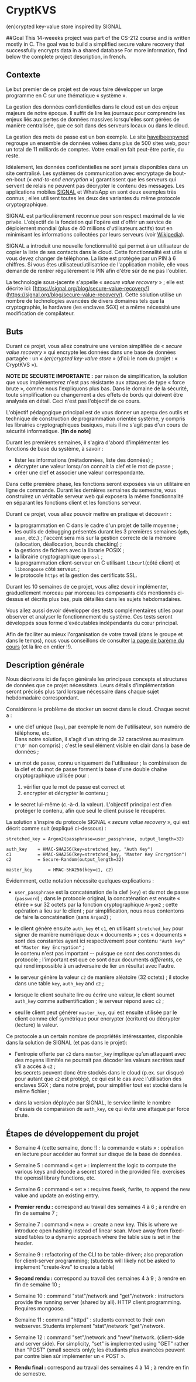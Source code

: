 # CryptKVS
(en)crypted key-value store inspired by SIGNAL

##Goal
This 14-weeeks project was part of the CS-212 course and is written mostly in C.
The goal was to build a simplified secure valure recovery that successfully encrypts data in a shared database
For more information, find below the complete project description, in french.

## Contexte

Le but premier de ce projet est de vous faire développer un large programme en C sur une thématique « système ».  

La gestion des données confidentielles dans le cloud est un des enjeux majeurs de notre époque.  Il suffit de lire les journaux pour comprendre les enjeux liés aux pertes de données massives lorsqu'elles sont gérées de manière centralisée, que ce soit dans des serveurs locaux ou dans le cloud.

La gestion des mots de passe est un bon exemple.  Le site [haveibeenpwned](https://haveibeenpwned.com/) regroupe un ensemble de données volées dans plus de 500 sites web, pour un total de 11 milliards de comptes.  Votre email en fait peut-être partie, du reste.

Idéalement, les données confidentielles ne sont jamais disponibles dans un site centralisé.  Les systèmes de communication avec encryptage de bout-en-bout (« _end-to-end encryption_ ») garantissent que les serveurs qui servent de relais ne peuvent pas décrypter le contenu des messages. Les applications mobiles [SIGNAL](https://en.wikipedia.org/wiki/Signal_(software)) et WhatsApp en sont deux exemples très connus ; elles utilisent toutes les deux des variantes du même protocole cryptographique.

SIGNAL est particulièrement reconnue pour son respect maximal de la vie privée.  L'objectif de la fondation qui l'opère est d'offrir un service de déploiement mondial (plus de 40 millions d'utilisateurs actifs) tout en minimisant les informations collectées par leurs serveurs (voir [Wikipedia](https://en.wikipedia.org/wiki/Signal_(software))).

SIGNAL a introduit une nouvelle fonctionnalité qui permet à un utilisateur de copier la liste de ses contacts dans le cloud.  Cette fonctionnalité est utile si vous devez changer de téléphone. La liste est protégée par un PIN à 6 chiffres.  Si vous êtes utilisateur/utilisatrice de l'application mobile, elle vous demande de rentrer régulièrement le PIN afin d'être sûr de ne pas l'oublier.

La technologie sous-jacente s'appelle « _secure value recovery_ » ; elle est décrite ici: [https://signal.org/blog/secure-value-recovery/](https://signal.org/blog/secure-value-recovery/).   Cette solution utilise un nombre de technologies avancées de divers domaines tels que la cryptographie, le hardware (les enclaves SGX) et a même nécessité une modification de compilateur.


## Buts

Durant ce projet, vous allez construire une version simplifiée de « _secure value recovery_ » qui encrypte les données dans une base de données partagée : un « _(en)crypted key-value store_ » (d'où le nom du projet : « CryptKVS »).

**NOTE DE SECURITE IMPORTANTE :**  par raison de simplification, la solution que vous implémenterez n'est pas résistante aux attaques de type « force brute », comme nous l'expliquons plus bas.  Dans le domaine de la sécurité, toute simplification ou changement a des effets de bords qui doivent être analysés en détail. Ceci n'est pas l'objectif de ce cours.

L'objectif pédagogique principal est de vous donner un aperçu des outils et technique de construction de programmation orientée système, y compris les librairies cryptographiques basiques, mais il ne s'agit pas d'un cours de sécurité informatique. **[fin de note]**


Durant les premières semaines, il s'agira d'abord d'implémenter les fonctions de base du système, à savoir :

* lister les informations (métadonnées, liste des données) ;
* décrypter une valeur lorsqu'on connait la clef et le mot de passe ;
* créer une clef et associer une valeur correspondante.

Dans cette première phase, les fonctions seront exposées via un utilitaire en ligne de commande. Durant les dernières semaines du semestre, vous construirez un véritable serveur web qui exposera la même fonctionnalité en séparant les fonctions client et les fonctions serveur.


Durant ce projet, vous allez pouvoir mettre en pratique et découvrir :

* la programmation en C dans le cadre d'un projet de taille moyenne ;
* les outils de debugging présentés durant les 3 premières semaines (`gdb`, `asan`, etc.) ;  l'accent sera mis sur la gestion correcte de la mémoire (allocation, déallocation, bounds checking) ;
* la gestions de fichiers avec la librarie POSIX ;
* la librairie cryptographique `openssl` ;
* la programmation client-serveur en C utilisant `libcurl`(côté client) et `libmongoose` côté serveur. ;
* le protocole `https` et la gestion des certificats SSL.


Durant les 10 semaines de ce projet, vous allez devoir implémenter, graduellement morceau par morceau les composants clés mentionnés ci-dessus et décrits plus bas, puis détaillés dans les sujets hebdomadaires.

Vous allez aussi devoir développer des tests complémentaires utiles pour observer et analyser le fonctionnement du système. Ces tests seront développés sous forme d'exécutables indépendants du cœur principal.

Afin de faciliter au mieux l'organisation de votre travail (dans le groupe et dans le temps), nous vous conseillons de consulter [la page de barème du cours](/projet/bareme.html) (et la lire en entier !!).


## Description générale

Nous décrivons ici de façon générale les principaux concepts et structures de données que ce projet nécessitera. Leurs détails d'implémentation seront précisés plus tard lorsque nécessaire dans chaque sujet hebdomadaire correspondant.


Considérons le problème de stocker un secret dans le cloud. Chaque secret a :

* une clef unique (`key`), par exemple le nom de l'utilisateur, son numéro de téléphone, etc.  
    Dans notre solution, il s'agit d'un string de 32 caractères au maximum (`'\0'` non compris) ;  c'est le seul élément visible en clair dans la base de données ;

* un mot de passe, connu uniquement de l'utilisateur ;  la combinaison de la clef et du mot de passe forment la base d'une double chaîne cryptographique utilisée pour :

    1. vérifier que le mot de passe est correct et
    2. encrypter et décrypter le contenu ;

* le secret lui-même (c.-à-d. la valeur). L'objectif principal est d'en protéger le contenu, afin que seul le client puisse le récupérer.

La solution s’inspire du protocole SIGNAL « _secure value recovery_ », qui est décrit comme suit (expliqué ci-dessous) :

```
stretched_key = Argon2(passphrase=user_passphrase, output_length=32)

auth_key    = HMAC-SHA256(key=stretched_key, "Auth Key")
c1          = HMAC-SHA256(key=stretched_key, "Master Key Encryption")
c2          = Secure-Random(output_length=32)

master_key      = HMAC-SHA256(key=c1, c2)
```

Evidemment, cette notation nécessite quelques explications :

* `user_passphrase` est la concaténation de la clef (`key`) et du mot de passe (`password`) ;  dans le protocole original, la concaténation est ensuite « étirée » sur 32 octets par la fonction cryptographique `Argon2` ;  cette opération a lieu sur le client ;  par simplification, nous nous contentons de faire la concaténation (sans `Argon2`) ;

* le client génère ensuite `auth_key` et `c1`, en utilisant `stretched_key` pour signer de manière numérique deux « documents » ; ces « documents » sont des constantes ayant ici respectivement pour contenu `"Auth key"` et `"Master Key Encryption"` ;  
    le contenu n'est pas important -- puisque ce sont des constantes du protocole ;  l'important est que ce sont deux documents _différents_, ce qui rend impossible à un adversaire de lier un résultat avec l'autre.

* le serveur génère la valeur `c2` de manière aléatoire (32 octets) ; il stocke dans une table `key`, `auth_key` and `c2` ;

* lorsque le client souhaite lire ou écrire une valeur, le client soumet `auth_key` comme authentification ; le serveur répond avec `c2` ;

* seul le client peut générer `master_key`, qui est ensuite utilisée par le client comme clef symétrique pour encrypter (écriture) ou décrypter (lecture) la valeur.


Ce protocole a un certain nombre de propriétés intéressantes, disponible dans la solution de SIGNAL (et pas dans le projet):

* l'entropie offerte par `c2` dans `master_key` implique qu’un attaquant avec des moyens illimités ne pourrait pas décoder les valeurs secrètes sauf s’il a accès à `c2` ;    
    les secrets peuvent donc être stockés dans le cloud (p.ex. sur disque) pour autant que `c2` est protégé, ce qui est le cas avec l'utilisation des enclaves SGX ;  dans notre projet, pour simplifier tout est stocké dans le même fichier ;

* dans la version déployée par SIGNAL, le service limite le nombre d'essais de comparaison de `auth_key`, ce qui évite une attaque par force brute.


## Étapes de développement du projet

* Semaine 4 (cette semaine, donc !) : la commande « stats » : opération en lecture pour accéder au format sur disque de la base de données.

* Semaine 5 : command « get » :  implement the logic to compute the various keys and decode a secret stored in the provided file.  exercises the openssl library functions, etc.

* Semaine 6 : command « set » : requires fseek, fwrite, to append the new value and update an existing entry.

* **Premier rendu :** correspond au travail des semaines 4 à 6 ; à rendre en fin de semaine 7 ;

* Semaine 7 : command « new » : create a new key.  This is where we introduce open hashing instead of linear scan.  Move away from fixed-sized tables to a dynamic approach where the table size is set in the header.

* Semaine 9 : refactoring of the CLI to be table-driven; also preparation for client-server programming; (students will likely not be asked to implement "create-kvs" to create a table)

* **Second rendu :** correspond au travail des semaines 4 à 9 ; à rendre en fin de semaine 10 ;

* Semaine 10 : command "stat"/network and "get"/network : instructors provide the running server (shared by all).   HTTP client programming.  Requires mongoose.

* Semaine 11 : command "httpd" : students connect to their own webserver.   Students implement  "stat"/network "get"/network.

* Semaine 12 : command "set"/network and "new"/network. (client-side and server side).  For simplicity, "set" is implemented using "GET" rather than "POST" (small secrets only); les étudiants plus avancées peuvent par contre bien sûr implémenter un « POST ».

* **Rendu final :** correspond au travail des semaines 4 à 14 ; à rendre en fin de semestre.
